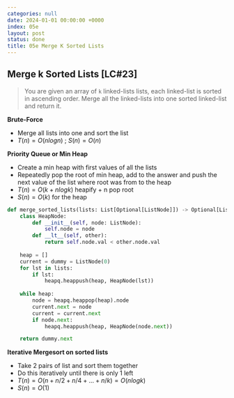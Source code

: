 ```yaml
---
categories: null
date: 2024-01-01 00:00:00 +0000
index: 05e
layout: post
status: done
title: 05e Merge K Sorted Lists
---
```


## Merge k Sorted Lists [LC#23]
> You are given an array of `k` linked-lists lists, each linked-list is sorted in ascending order. Merge all the linked-lists into one sorted linked-list and return it.


**Brute-Force**
- Merge all lists into one and sort the list
- $T(n) = O(n log n)$ ; $S(n) = O(n)$

**Priority Queue or Min Heap**
- Create a min heap with first values of all the lists
- Repeatedly pop the root of min heap, add to the answer and push the next value of the list where root was from to the heap
- $T(n) = O(k  + n log k)$ heapify + n pop root
- $S(n) = O(k)$ for the heap

```python
def merge_sorted_lists(lists: List[Optional[ListNode]]) -> Optional[ListNode]:
    class HeapNode:
        def __init__(self, node: ListNode):
            self.node = node
        def __lt__(self, other):
            return self.node.val < other.node.val
    
    heap = []
    current = dummy = ListNode(0)
    for lst in lists:
        if lst:
            heapq.heappush(heap, HeapNode(lst))
    
    while heap:
        node = heapq.heappop(heap).node
        current.next = node
        current = current.next
        if node.next:
            heapq.heappush(heap, HeapNode(node.next))

    return dummy.next
```

**Iterative Mergesort on sorted lists**
- Take 2 pairs of list and sort them together
- Do this iteratively until there is only 1 left
- $T(n) = O(n + n/2 + n/4 + ... +n/k) = O(n log k)$
- $S(n) = O(1)$